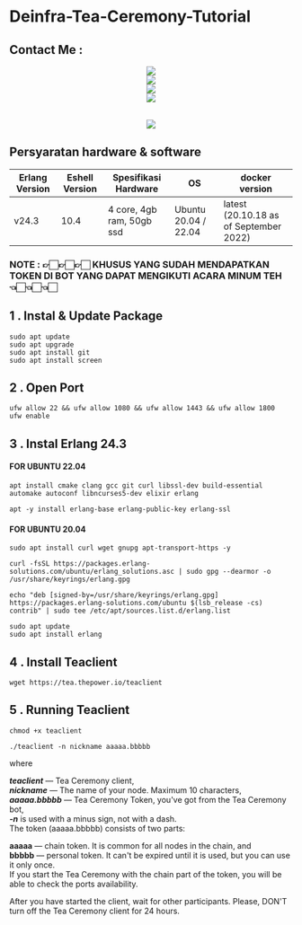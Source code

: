 # Deinfra-Tea-Ceremony-Tutorial

## Contact Me :
<div align="center">
 <a href="https://www.instagram.com/ahmadz.1_" target="_blank" rel="noopener"><img src="https://img.shields.io/badge/instagram%20@AnimeNoChikara-DD2476?style=for-the-badge&logo=instagram&logoColor=white"/></a><br>
 <a href="https://www.twitter.com/EateSun" target="_blank" rel="noopener"><img src="https://img.shields.io/badge/twitter%20@Node Eater-0D95E8?style=for-the-badge&logo=twitter&logoColor=white"/></a><br>
 <a href="https://www.facebook.com/ahmadzahirali" target="_blank" rel="noopener"><img src="https://img.shields.io/badge/facebook%20@animenochikara-344E86?style=for-the-badge&logo=facebook&logoColor=white"/></a><br>
 <a href="https://t.me/animenochikara" target="_blank" rel="noopener"><img src="https://img.shields.io/badge/telegram%20@animenochikara-229ED9?style=for-the-badge&logo=telegram&logoColor=white"/></a>
</div><br>

<p align="center">
  <img height="auto" width="auto" src="https://user-images.githubusercontent.com/117473885/204699392-91179431-c1c8-4112-a6f0-53e2863f686f.png">
</p>

## Persyaratan hardware & software


| Erlang Version | Eshell Version | Spesifikasi Hardware | OS | docker version |
|----------------|----------------|----------------------|----|----------------|
| v24.3 | 10.4 |4 core, 4gb ram, 50gb ssd| Ubuntu 20.04 / 22.04|latest (20.10.18 as of September 2022)|

### NOTE : 👉🏻👉🏻👉🏻 KHUSUS YANG SUDAH MENDAPATKAN TOKEN DI BOT YANG DAPAT MENGIKUTI ACARA MINUM TEH 👈🏻👈🏻👈🏻

## 1 . Instal & Update Package

```
sudo apt update
sudo apt upgrade
sudo apt install git
sudo apt install screen
```

## 2 . Open Port

```
ufw allow 22 && ufw allow 1080 && ufw allow 1443 && ufw allow 1800
ufw enable
```

## 3 . Instal Erlang 24.3

#### FOR UBUNTU 22.04

```
apt install cmake clang gcc git curl libssl-dev build-essential automake autoconf libncurses5-dev elixir erlang
```
```
apt -y install erlang-base erlang-public-key erlang-ssl
```

#### FOR UBUNTU 20.04

```
sudo apt install curl wget gnupg apt-transport-https -y
```
```
curl -fsSL https://packages.erlang-solutions.com/ubuntu/erlang_solutions.asc | sudo gpg --dearmor -o /usr/share/keyrings/erlang.gpg
```

```
echo "deb [signed-by=/usr/share/keyrings/erlang.gpg] https://packages.erlang-solutions.com/ubuntu $(lsb_release -cs) contrib" | sudo tee /etc/apt/sources.list.d/erlang.list
```

```
sudo apt update
sudo apt install erlang
```

## 4 . Install Teaclient

```
wget https://tea.thepower.io/teaclient
```

## 5 . Running Teaclient

```
chmod +x teaclient
```
```
./teaclient -n nickname aaaaa.bbbbb
```
<p>
where

 <i><b>teaclient</b></i> — Tea Ceremony client,<br>
<i><b>nickname</b></i> — The name of your node. Maximum 10 characters,<br>
 <i><b>aaaaa.bbbbb</b></i> — Tea Ceremony Token, you've got from the Tea Ceremony bot,<br>
<i><b>-n</b></i> is used with a minus sign, not with a dash.<br>
The token (aaaaa.bbbbb) consists of two parts:<br>

<b>aaaaa</b> — chain token. It is common for all nodes in the chain, and <br>
 <b>bbbbb</b> — personal token. It can't be expired until it is used, but you can use it only once. <br>
If you start the Tea Ceremony with the chain part of the token, you will be able to check the ports availability.

After you have started the client, wait for other participants. Please, DON'T turn off the Tea Ceremony client for 24 hours.
 </p>
